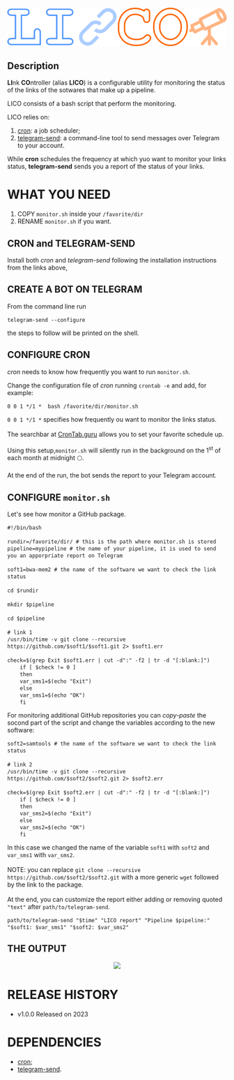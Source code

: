 <p align="center" >
<img src="https://github.com/nicolo-tellini/LICO/blob/main/lico3.png">
<p/>

## Description

**LI**nk **CO**ntroller (alias **LICO**) is a configurable utility for monitoring the status of the links of the sotwares that make up a pipeline.

LICO consists of a bash script that perform the monitoring.

LICO relies on:

1) [cron](https://www.digitalocean.com/community/tutorials/how-to-use-cron-to-automate-tasks-ubuntu-1804): a job scheduler;
2) [telegram-send](https://pypi.org/project/telegram-send/): a command-line tool to send messages over Telegram to your account.

While **cron** schedules the frequency at which yuo want to monitor your links status, **telegram-send** sends you a report of the status of your links.

# WHAT YOU NEED

1. COPY ```monitor.sh``` inside your ```/favorite/dir ```
2. RENAME ```monitor.sh``` if you want.

## CRON and TELEGRAM-SEND
Install both *cron* and *telegram-send* following the installation instructions from the links above,

## CREATE A BOT ON TELEGRAM
From the command line run 
  ```
telegram-send --configure
  ```
the steps to follow will be printed on the shell.

## CONFIGURE CRON
*cron* needs to know how frequently you want to run ```monitor.sh```.

Change the configuration file of *cron* running ```crontab -e``` and add, for example:

```
0 0 1 */1 *  bash /favorite/dir/monitor.sh
```

 ```0 0 1 */1 *``` specifies how frequently ou want to monitor the links status. <br>
 <br>
The searchbar at [CronTab.guru](https://crontab.guru/) allows you to set your favorite schedule up.<br>
<br>
Using this setup,```monitor.sh``` will silently run in the background on the 1<sup>st</sup> of each month at midnight 🌕.<br>
<br>
At the end of the run, the bot sends the report to your Telegram account.

## CONFIGURE ```monitor.sh```

Let's see how monitor a GitHub package.

```
#!/bin/bash

rundir=/favorite/dir/ # this is the path where monitor.sh is stored
pipeline=mypipeline # the name of your pipeline, it is used to send you an apporpriate report on Telegram

soft1=bwa-mem2 # the name of the software we want to check the link status

cd $rundir

mkdir $pipeline

cd $pipeline

# link 1
/usr/bin/time -v git clone --recursive https://github.com/$soft1/$soft1.git 2> $soft1.err

check=$(grep Exit $soft1.err | cut -d":" -f2 | tr -d "[:blank:]")
	if [ $check != 0 ]
	then
	var_sms1=$(echo "Exit")
	else
	var_sms1=$(echo "OK")	
	fi
```

For monitoring additional GitHub repositories you can *copy-paste* the socond part of the script and change the variables according to the new software: 

```
soft2=samtools # the name of the software we want to check the link status

# link 2
/usr/bin/time -v git clone --recursive https://github.com/$soft2/$soft2.git 2> $soft2.err

check=$(grep Exit $soft2.err | cut -d":" -f2 | tr -d "[:blank:]")
	if [ $check != 0 ]
	then
	var_sms2=$(echo "Exit")
	else
	var_sms2=$(echo "OK")	
	fi
```
In this case we changed the name of the variable ```soft1``` with ```soft2``` and ```var_sms1``` with ```var_sms2```.<br>
<br>
NOTE: you can replace ```git clone --recursive https://github.com/$soft2/$soft2.git``` with a more generic ```wget``` followed by the link to the package.<br>
<br>
At the end, you can customize the report either adding or removing quoted ```"text"``` after ```path/to/telegram-send```.

```
path/to/telegram-send "$time" "LICO report" "Pipeline $pipeline:" "$soft1: $var_sms1" "$soft2: $var_sms2"
```
## THE OUTPUT

<p align="center" >
<img src="https://github.com/nicolo-tellini/LICO/blob/main/WhatsApp%20Image%202022-08-08%20at%2015.55.01.jpeg">
<p/>

# RELEASE HISTORY

* v1.0.0 Released on 2023

# DEPENDENCIES

* [cron](https://github.com/samtools/samtools/releases);
* [telegram-send](https://pypi.org/project/telegram-send/).
